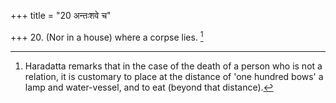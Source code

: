 +++
title = "20 अन्तःशवे च"

+++
20. (Nor in a house) where a corpse lies. [^10] 


[^10]:  Haradatta remarks that in the case of the death of a person who is not a relation, it is customary to place at the distance of 'one hundred bows' a lamp and water-vessel, and to eat (beyond that distance).
